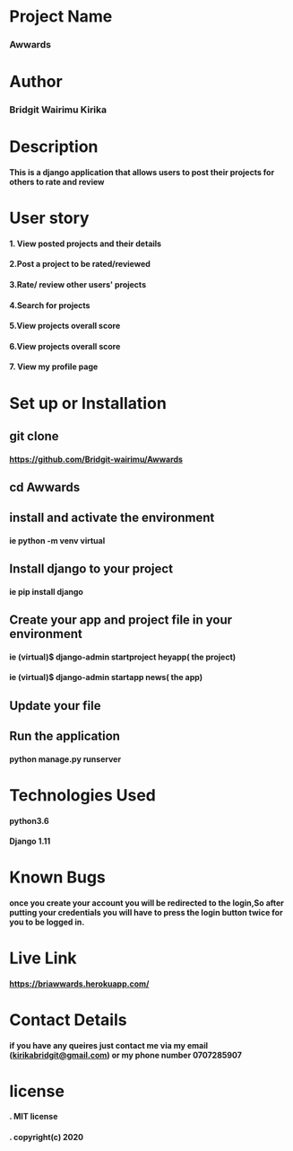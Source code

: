 # Project Name
### Awwards

# Author 
### Bridgit Wairimu Kirika

# Description
#### This is a django application that allows users to post their projects for others to rate and review


# User story
#### 1. View posted projects and their details
#### 2.Post a project to be rated/reviewed
#### 3.Rate/ review other users' projects
#### 4.Search for projects 
#### 5.View projects overall score
#### 6.View projects overall score
#### 7. View my profile page

# Set up or Installation

## git clone
#### https://github.com/Bridgit-wairimu/Awwards
## cd Awwards

## install and activate the environment
#### ie python -m venv virtual 

## Install django to your project
#### ie pip install django

## Create your app and project file in your environment

#### ie (virtual)$ django-admin startproject heyapp( the project)

#### ie (virtual)$ django-admin startapp news( the app)


## Update your file

## Run the application
#### python manage.py runserver

# Technologies Used

#### python3.6
#### Django 1.11

# Known Bugs

#### once you create your account you will be redirected to the login,So after putting your credentials you will have to press the login button twice for you to be logged in.

# Live Link

#### https://briawwards.herokuapp.com/

# Contact Details

#### if you have any queires just contact me via my email (kirikabridgit@gmail.com) or my phone number 0707285907

# license

#### . MIT license
#### . copyright(c) 2020

